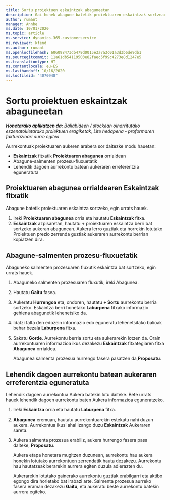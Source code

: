 ```yaml
---
title: Sortu proiektuen eskaintzak abaguneetan
description: Gai honek abagune batetik proiektuaren eskaintzak sortzeari buruzko informazioa ematen du.
author: rumant
manager: Annbe
ms.date: 10/01/2020
ms.topic: article
ms.service: dynamics-365-customerservice
ms.reviewer: kfend
ms.author: rumant
ms.openlocfilehash: 606098473db479d0015e3a7a3c01a3d3b6de9db1
ms.sourcegitcommit: 11a61db54119503e82faec5f99c4273e8d1247e5
ms.translationtype: HT
ms.contentlocale: eu-ES
ms.lasthandoff: 10/16/2020
ms.locfileid: "4070948"
---
```

# <a name="create-project-quotes-from-opportunities"></a>Sortu proiektuen eskaintzak abaguneetan

_**Honetarako aplikatzen da:** Baliabideen / stockean oinarritutako eszenatokietarako proiektuen eragiketak, Lite hedapena - proformaren fakturazioari aurre egitea_

Aurrekontuak proiektuaren aukeren arabera sor daitezke modu hauetan:

- **Eskaintzak** fitxatik **Proiektuaren abagunea** orrialdean
- Abagune-salmenten prozesu-fluxuetatik
- Lehendik dagoen aurrekontu batean aukeraren erreferentzia eguneratuta

## <a name="from-the-quotes-tab-of-the-project-opportunity-page"></a>Proiektuaren abagunea orrialdearen Eskaintzak fitxatik

Abagune batetik proiektuaren eskaintza sortzeko, egin urrats hauek.

1. Ireki **Proiektuaren abagunea** orria eta hautatu **Eskaintzak** fitxa. 
2. **Eskaintzak** azpisaretan, hautatu **+** proiektuaren eskaintza berri bat sortzeko aukeran abagunean. Aukera lerro guztiak eta horrekin lotutako Proiektuen prezio zerrenda guztiak aukeraren aurrekontu berrian kopiatzen dira.

## <a name="from-the-opportunity-sales-process-flow"></a>Abagune-salmenten prozesu-fluxuetatik

Abaguneko salmenten prozesuaren fluxutik eskaintza bat sortzeko, egin urrats hauek.

1. Abaguneko salmenten prozesuaren fluxutik, ireki Abagunea.
2. Hautatu **Gaitu** fasea. 
3. Aukeratu **Hurrengoa** eta, ondoren, hautatu **+ Sortu** aurrekontu berria sortzeko. Eskaintza berri honetako **Laburpena** fitxako informazio gehiena abagunetik lehenetsiko da. 
4. Idatzi falta den edozein informazio edo eguneratu lehenetsitako balioak behar bezala **Laburpena** fitxa.
5. Sakatu **Gorde**. Aurrekontu berria sortu eta aukerarekin lotzen da. Orain aurrekontuaren informazioa ikus dezakezu **Eskaintzak** fitxategiaren fitxa **Abagunea** orrialdea. 

   Abagunea salmenta prozesua hurrengo fasera pasatzen da,**Proposatu**.


## <a name="by-updating-the-opportunity-reference-on-an-existing-quote"></a>Lehendik dagoen aurrekontu batean aukeraren erreferentzia eguneratuta

Lehendik dagoen aurrekontua Aukera batekin lotu daiteke. Bete urrats hauek lehendik dagoen aurrekontu baten Aukera informazioa eguneratzeko.

1. Ireki **Eskaintza** orria eta hautatu **Laburpena** fitxa.
2. **Abagunea** eremuan, hautatu aurrekontuarekin estekatu nahi duzun aukera. Aurrekontua ikusi ahal izango duzu **Eskaintzak** Aukeraren sareta. 
3. Aukera salmenta prozesua erabiliz, aukera hurrengo fasera pasa daiteke, **Proposatu**. 

   Aukera etapa honetara mugitzen duzunean, aurrekontu hau aukera honekin lotutako aurrekontuen zerrendatik hauta dezakezu. Aurrekontu hau hautatzeak berarekin aurrera egiten duzula adierazten du.

   Aukerarekin lotutako gainerako aurrekontu guztiak erabilgarri eta aktibo egongo dira horietako bat irabazi arte. Salmenta prozesua aurreko fasera eraman dezakezu **Gaitu**, eta aukeratu beste aurrekontu batekin aurrera egiteko.

